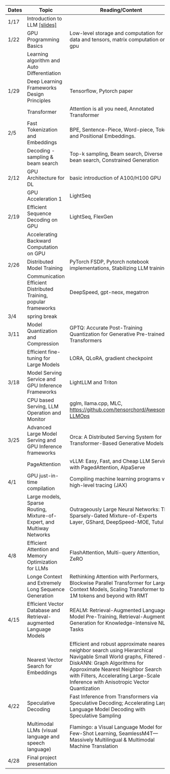 

| Dates | Topic                                                                  | Reading/Content                                                                                                                                                                                                                                                              | Homework |
| ----- | ---------------------------------------------------------------------- | ---------------------------------------------------------------------------------------------------------------------------------------------------------------------------------------------------------------------------------------------------------------------------- | -------- |
| 1/17  | Introduction to LLM [[slides]](/slides/llmsys-01-intro.pdf)                                                   |                                                                                                                                                                                                                                                                              |   [HW1 out](/assignments/11868_LLM_Systems_Assignment_1.pdf)       |
| 1/22  | GPU Programming Basics                                                 | Low-level storage and computation for data and tensors, matrix computation on gpu                                                                                                                                                                                            |          |
|       | Learning algorithm and Auto Differentiation                            |                                                                                                                                                                                                                                                                              |          |
| 1/29  | Deep Learning Frameworks Design Principles                             | Tensorflow, Pytorch paper                                                                                                                                                                                                                                                    |          |
|       | Transformer                                                            | Attention is all you need, Annotated Transformer                                                                                                                                                                                                                             |          |
| 2/5   | Fast Tokenization and Embeddings                                       | BPE, Sentence-Piece, Word-piece, Token and Positional Embeddings.                                                                                                                                                                                                            | HW1 due |
|       | Decoding - sampling & beam search                                      | Top-k sampling, Beam search, Diverse bean search, Constrained Generation                                                                                                                                                                                                     |          |
| 2/12  | GPU Architecture for DL                                                | basic introduction of A100/H100 GPU                                                                                                                                                                                                                                          | Guest(?) |
|       | GPU Acceleration 1                                                     | LightSeq                                                                                                                                                                                                                                                                     |          |
| 2/19  | Efficient Sequence Decoding on GPU                                     | LightSeq, FlexGen                                                                                                                                                                                                                                                            | HW2 due  |
|       | Accelerating Backward Computation on GPU                               |                                                                                                                                                                                                                                                                              |          |
| 2/26  | Distributed Model Training                                             | PyTorch FSDP, Pytorch notebook implementations, Stabilizing LLM training                                                                                                                                                                                                     |          |
|       | Communication Efficient Distributed Training, popular frameworks       | DeepSpeed, gpt-neox, megatron                                                                                                                                                                                                                                                |          |
| 3/4   | spring break                                                           |                                                                                                                                                                                                                                                                              |          |
| 3/11  | Model Quantization and Compression                                     | GPTQ: Accurate Post-Training Quantization for Generative Pre-trained Transformers                                                                                                                                                                                            | HW3 Due  |
|       | Efficient fine-tuning for Large Models                                 | LORA, QLoRA, gradient checkpoint                                                                                                                                                                                                                                             |          |
| 3/18  | Model Serving Service and GPU Inference Frameworks                     | LightLLM and Triton                                                                                                                                                                                                                                                          |          |
|       | CPU based Serving, LLM Operation and Monitor                           | gglm, llama.cpp, MLC, https://github.com/tensorchord/Awesome-LLMOps                                                                                                                                                                                                          |          |
| 3/25  | Advanced Large Model Serving and GPU Inference frameworks              | Orca: A Distributed Serving System for Transformer-Based Generative Models                                                                                                                                                                                                   | HW4 Due  |
|       | PageAttention                                                          | vLLM: Easy, Fast, and Cheap LLM Serving with PagedAttention, AlpaServe                                                                                                                                                                                                       |          |
| 4/1   | GPU just-in-time compilation                                           | Compiling machine learning programs via high-level tracing (JAX)                                                                                                                                                                                                             |          |
|       | Large models, Sparse Routing, Mixture-of-Expert, and Multiway Networks | Outrageously Large Neural Networks: The Sparsely-Gated Mixture-of-Experts Layer, GShard, DeepSpeed-MOE, Tutul                                                                                                                                                                |          |
| 4/8   | Efficient Attention and Memory Optimization for LLMs                   | FlashAttention, Multi-query Attention, ZeRO                                                                                                                                                                                                                                  | HW5 Due  |
|       | Longe Context and Extremely Long Sequence Generation                   | Rethinking Attention with Performers, Blockwise Parallel Transformer for Large Context Models, Scaling Transformer to 1M tokens and beyond with RMT                                                                                                                          |          |
| 4/15  | Efficient Vector Database and Retrieval-augmented Language Models      | REALM: Retrieval-Augmented Language Model Pre-Training, Retrieval-Augmented Generation for Knowledge-Intensive NLP Tasks                                                                                                                                                     |          |
|       | Nearest Vector Search for Embeddings                                   | Efficient and robust approximate nearest neighbor search using Hierarchical Navigable Small World graphs, Filtered − DiskANN: Graph Algorithms for Approximate Nearest Neighbor Search with Filters, Accelerating Large-Scale Inference with Anisotropic Vector Quantization |          |
| 4/22  | Speculative Decoding                                                   | Fast Inference from Transformers via Speculative Decoding; Accelerating Large Language Model Decoding with Speculative Sampling                                                                                                                                              |
|       | Multimodal LLMs (visual language and speech language)                  | Flamingo: a Visual Language Model for Few-Shot Learning, SeamlessM4T—Massively Multilingual & Multimodal Machine Translation                                                                                                                                                 |          |
| 4/28  | Final project presentation                                             |                                                                                                                                                                                                                                                                              |          |
